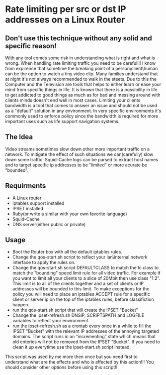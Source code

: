 Rate limiting per src or dst IP addresses on a Linux Router
=====

Don't use this technique without any solid and specific reason!
-----
With any tool comes some risk in understanding what is right and what is wrong.
When handling rate limiting traffic you need to be carefull!!
I know from expirence that sometime the breaking point of a person\client\human can be the option to watch a tiny video clip.
Many families understand that at night it's not always recommended to walk in the steets.
Due to this the Computer and the Television are tools that helps to either learn or ease your mind from specific things in life.
It is known that there is a possibility in life to get addicted to good things as much as for bad and messing around with clients minds doesn't end well in most cases.
Limiting your clients bandwidth is a tool that comes to answer an issue and should not be used as a "default" solution in any environment.
In very specific environments it's commonly used to enforce policy since the bandwidth is required for more important uses such as life support navigation systems.


The Idea
-----
Video streams sometimes slow down other more important traffic on a network.
To mitigate the effect of such situations we can(carefully) slow down some traffic.
Squid-Cache logs can be parsed to extract host names and to target specific ip addresses to be "limited" or more acurate be "bounded".

Requirments
-----
- A Linux router
- iptables support installed
- IPSET installed
- Ruby(or write a similar with your own favorite language)
- Squid-Cache
- DNS server(either public or private)

Usage
-----
- Boot the Router box with all the default iptables rules.
- Change the qos-start.sh script to reflect your lan\internal network interface to apply the rules on.
- Change the qos-start.sh script DEFAULTCLASS to match the tc class to match the "bounding" speed limit rule for all video traffic. For example if you want to limit all your clients to a slice of 20Mbit then use class "1:2". This limit is to all of the clients together and a set of clients or IP addresses will be bounded to this limit. To make exceptions for the policy you will need to place an iptables ACCEPT rule for a specific client or server ip on the top of the iptables rules, before classifiction happen.
- run the qos-start.sh script that will create the IPSET "Bucket"
- Change the ipset-refresh.sh DNSIP, SCRIPTSPATH and LOGFILE variables to reflect your environment.
- run the ipset-refresh.sh as a crontab every once in a while to fill the IPSET "Bucket" with the relevant IP addresses of the annoying targeted domains. The script runs in an "incrementing" state which means that old enteries will not be removed from the IPSET "Bucket". If you need to clean it up everytime use the ipset-start.sh script instead.

This script was used by me more then once but you need first to understand what are the effects and who is affected by this action!!!
You should consider other options before using this script!!
